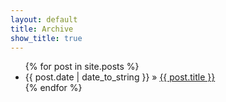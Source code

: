 ```yaml
---
layout: default
title: Archive
show_title: true
---
```


<nav>
	<ul>
	{% for post in site.posts %}
	  <li><time datetime="{{ post.date }}">{{ post.date | date_to_string }}</time> &raquo; <a href="{{ post.url }}">{{ post.title }}</a></li>
	{% endfor %}
	</ul>
</nav>

